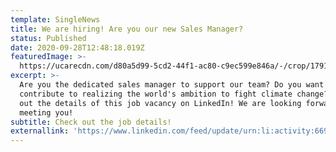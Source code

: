 ```yaml
---
template: SingleNews
title: We are hiring! Are you our new Sales Manager?
status: Published
date: 2020-09-28T12:48:18.019Z
featuredImage: >-
  https://ucarecdn.com/d80a5d99-5cd2-44f1-ac80-c9ec599e846a/-/crop/1791x1575/135,250/-/preview/
excerpt: >-
  Are you the dedicated sales manager to support our team? Do you want to
  contribute to realizing the world's ambition to fight climate change? Check
  out the details of this job vacancy on LinkedIn! We are looking forward to
  meeting you!
subtitle: Check out the job details!
externallink: 'https://www.linkedin.com/feed/update/urn:li:activity:6691310961422278656'
---
```


